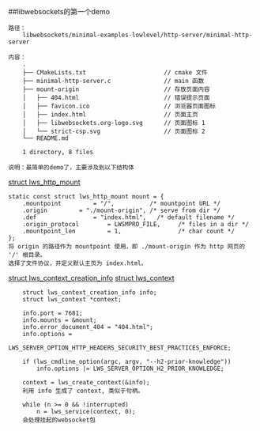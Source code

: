 ##libwebsockets的第一个demo

	路径：
		libwebsockets/minimal-examples-lowlevel/http-server/minimal-http-server

	内容：
		.
		├── CMakeLists.txt						// cmake 文件
		├── minimal-http-server.c				// main 函数
		├── mount-origin						// 存放页面内容
		│   ├── 404.html						// 错误提示页面
		│   ├── favicon.ico						// 浏览器页面图标
		│   ├── index.html						// 页面主页
		│   ├── libwebsockets.org-logo.svg		// 页面图标 1
		│   └── strict-csp.svg					// 页面图标 2
		└── README.md

		1 directory, 8 files

	说明：最简单的demo了，主要涉及到以下结构体
[struct lws_http_mount](../../../../struct/lws_http_mount.md)

	static const struct lws_http_mount mount = {
		.mountpoint			= "/",		    /* mountpoint URL */
		.origin			= "./mount-origin", /* serve from dir */
		.def				= "index.html",	  /* default filename */
		.origin_protocol		= LWSMPRO_FILE,	    /* files in a dir */
		.mountpoint_len			= 1,		        /* char count */
	};
	将 origin 的路径作为 mountpoint 使用，即 ./mount-origin 作为 http 网页的 '/' 根目录。
	选择了文件协议，并定义默认主页为 index.html。


[struct lws_context_creation_info](../../../../struct/lws_context_creation_info.md)
[struct lws_context]()

		struct lws_context_creation_info info;
		struct lws_context *context;

		info.port = 7681;
		info.mounts = &mount;
		info.error_document_404 = "404.html";
		info.options =
			LWS_SERVER_OPTION_HTTP_HEADERS_SECURITY_BEST_PRACTICES_ENFORCE;

		if (lws_cmdline_option(argc, argv, "--h2-prior-knowledge"))
			info.options |= LWS_SERVER_OPTION_H2_PRIOR_KNOWLEDGE;

		context = lws_create_context(&info);
		利用 info 生成了 context, 类似于句柄。

		while (n >= 0 && !interrupted)
			n = lws_service(context, 0);
		会处理挂起的websocket包

